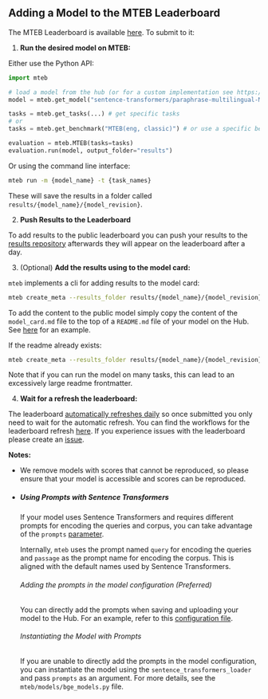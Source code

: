## Adding a Model to the MTEB Leaderboard

The MTEB Leaderboard is available [here](https://huggingface.co/spaces/mteb/leaderboard). To submit to it:

1. **Run the desired model on MTEB:**

Either use the Python API:

```python
import mteb

# load a model from the hub (or for a custom implementation see https://github.com/embeddings-benchmark/mteb/blob/main/docs/reproducible_workflow.md)
model = mteb.get_model("sentence-transformers/paraphrase-multilingual-MiniLM-L12-v2")

tasks = mteb.get_tasks(...) # get specific tasks
# or 
tasks = mteb.get_benchmark("MTEB(eng, classic)") # or use a specific benchmark

evaluation = mteb.MTEB(tasks=tasks)
evaluation.run(model, output_folder="results")
```

Or using the command line interface:

```bash
mteb run -m {model_name} -t {task_names}
```

These will save the results in a folder called `results/{model_name}/{model_revision}`.

2. **Push Results to the Leaderboard**

To add results to the public leaderboard you can push your results to the [results repository](https://github.com/embeddings-benchmark/results) afterwards they will appear on the leaderboard after a day.


3. (Optional) **Add the results using to the model card:**

`mteb` implements a cli for adding results to the model card:

```bash
mteb create_meta --results_folder results/{model_name}/{model_revision} --output_path model_card.md
```

To add the content to the public model simply copy the content of the `model_card.md` file to the top of a `README.md` file of your model on the Hub. See [here](https://huggingface.co/Muennighoff/SGPT-5.8B-weightedmean-msmarco-specb-bitfit/blob/main/README.md) for an example.

If the readme already exists:

```bash
mteb create_meta --results_folder results/{model_name}/{model_revision} --output_path model_card.md --from_existing your_existing_readme.md 
```

Note that if you can run the model on many tasks, this can lead to an excessively large readme frontmatter.

4. **Wait for a refresh the leaderboard:**

The leaderboard [automatically refreshes daily](https://github.com/embeddings-benchmark/leaderboard/commits/main/) so once submitted you only need to wait for the automatic refresh. You can find the workflows for the leaderboard refresh [here](https://github.com/embeddings-benchmark/leaderboard/tree/main/.github/workflows). If you experience issues with the leaderboard please create an [issue](https://github.com/embeddings-benchmark/mteb/issues).

**Notes:**
- We remove models with scores that cannot be reproduced, so please ensure that your model is accessible and scores can be reproduced.

- ##### Using Prompts with Sentence Transformers

    If your model uses Sentence Transformers and requires different prompts for encoding the queries and corpus, you can take advantage of the `prompts` [parameter](https://sbert.net/docs/package_reference/sentence_transformer/SentenceTransformer.html#sentence_transformers.SentenceTransformer). 
    
    Internally, `mteb` uses the prompt named `query` for encoding the queries and `passage` as the prompt name for encoding the corpus. This is aligned with the default names used by Sentence Transformers.

    ###### Adding the prompts in the model configuration (Preferred)

    You can directly add the prompts when saving and uploading your model to the Hub. For an example, refer to this [configuration file](https://huggingface.co/Snowflake/snowflake-arctic-embed-m-v1.5/blob/3b5a16eaf17e47bd997da998988dce5877a57092/config_sentence_transformers.json).

    ###### Instantiating the Model with Prompts

    If you are unable to directly add the prompts in the model configuration, you can instantiate the model using the `sentence_transformers_loader` and pass `prompts` as an argument. For more details, see the `mteb/models/bge_models.py` file.